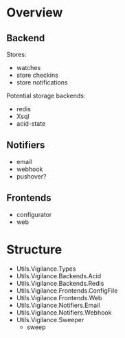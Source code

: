 # Overview

## Backend
Stores:
* watches
* store checkins
* store notifications

Potential storage backends:
* redis
* Xsql
* acid-state

## Notifiers
* email
* webhook
* pushover?

## Frontends
* configurator
* web

# Structure
* Utils.Vigilance.Types
* Utils.Vigilance.Backends.Acid
* Utils.Vigilance.Backends.Redis
* Utils.Vigilance.Frontends.ConfigFile
* Utils.Vigilance.Frontends.Web
* Utils.Vigilance.Notifiers.Email
* Utils.Vigilance.Notifiers.Webhook
* Utils.Vigilance.Sweeper
  * sweep

